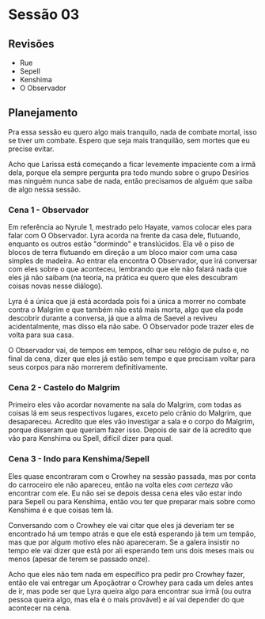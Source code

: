 # Sessão 03

## Revisões

* Rue
* Sepell
* Kenshima
* O Observador

## Planejamento

Pra essa sessão eu quero algo mais tranquilo, nada de combate mortal, isso se tiver um combate. Espero que seja mais tranquilão, sem mortes que eu precise evitar.

Acho que Larissa está começando a ficar levemente impaciente com a irmã dela, porque ela sempre pergunta pra todo mundo sobre o grupo Desírios mas ninguém nunca sabe de nada, então precisamos de alguém que saiba de algo nessa sessão.

### Cena 1 - Observador

Em referência ao Nyrule 1, mestrado pelo Hayate, vamos colocar eles para falar com O Observador. Lyra acorda na frente da casa dele, flutuando, enquanto os outros estão "dormindo" e translúcidos. Ela vê o piso de blocos de terra flutuando em direção a um bloco maior com uma casa simples de madeira. Ao entrar ela encontra O Observador, que irá conversar com eles sobre o que aconteceu, lembrando que ele não falará nada que eles já não saibam (na teoria, na prática eu quero que eles descubram coisas novas nesse diálogo).

Lyra é a única que já está acordada pois foi a única a morrer no combate contra o Malgrim e que também não está mais morta, algo que ela pode descobrir durante a conversa, já que a alma de Saevel a reviveu acidentalmente, mas disso ela não sabe. O Observador pode trazer eles de volta para sua casa.

O Observador vai, de tempos em tempos, olhar seu relógio de pulso e, no final da cena, dizer que eles já estão sem tempo e que precisam voltar para seus corpos para não morrerem definitivamente.

### Cena 2 - Castelo do Malgrim

Primeiro eles vão acordar novamente na sala do Malgrim, com todas as coisas lá em seus respectivos lugares, exceto pelo crânio do Malgrim, que desapareceu. Acredito que eles vão investigar a sala e o corpo do Malgrim, porque disseram que queriam fazer isso. Depois de sair de lá acredito que vão para Kenshima ou Spell, difícil dizer para qual.

### Cena 3 - Indo para Kenshima/Sepell

Eles quase encontraram com o Crowhey na sessão passada, mas por conta do carroceiro ele não apareceu, então na volta eles _com certeza_ vão encontrar com ele. Eu não sei se depois dessa cena eles vão estar indo para Sepell ou para Kenshima, então vou ter que preparar mais sobre como Kenshima é e que coisas tem lá.

Conversando com o Crowhey ele vai citar que eles já deveriam ter se encontrado há um tempo atrás e que ele está esperando já tem um tempão, mas que por algum motivo eles não apareceram. Se a galera insistir no tempo ele vai dizer que está por ali esperando tem uns dois meses mais ou menos (apesar de terem se passado onze).

Acho que eles não tem nada em específico pra pedir pro Crowhey fazer, então ele vai entregar um Apoçãotrar o Crowhey para cada um deles antes de ir, mas pode ser que Lyra queira algo para encontrar sua irmã (ou outra pessoa queira algo, mas ela é o mais provável) e aí vai depender do que acontecer na cena.
